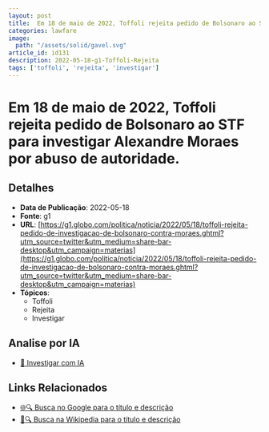 ```yaml
---
layout: post
title:  Em 18 de maio de 2022, Toffoli rejeita pedido de Bolsonaro ao STF para investigar Alexandre Moraes por abuso de autoridade.
categories: lawfare
image: 
  path: "/assets/solid/gavel.svg"
article_id: id131
description: 2022-05-18-g1-Toffoli-Rejeita
tags: ['toffoli', 'rejeita', 'investigar']
---
```


# Em 18 de maio de 2022, Toffoli rejeita pedido de Bolsonaro ao STF para investigar Alexandre Moraes por abuso de autoridade.

## Detalhes
- **Data de Publicação**: 2022-05-18
- **Fonte**: g1
- **URL**: [https://g1.globo.com/politica/noticia/2022/05/18/toffoli-rejeita-pedido-de-investigacao-de-bolsonaro-contra-moraes.ghtml?utm_source=twitter&utm_medium=share-bar-desktop&utm_campaign=materias](https://g1.globo.com/politica/noticia/2022/05/18/toffoli-rejeita-pedido-de-investigacao-de-bolsonaro-contra-moraes.ghtml?utm_source=twitter&utm_medium=share-bar-desktop&utm_campaign=materias)
- **Tópicos**:
  - Toffoli
  - Rejeita
  - Investigar

## Analise por IA
- [🤖 Investigar com IA](https://www.perplexity.ai/search?q=%22not%C3%ADcia%20artigo%20Brasil%22%20Em%2018%20de%20maio%20de%202022%2C%20Toffoli%20rejeita%20pedido%20de%20Bolsonaro%20ao%20STF%20para%20investigar%20Alexandre%20Moraes%20por%20abuso%20de%20autoridade.%20g1%202022-05-18)

## Links Relacionados
- [🌐🔍 Busca no Google para o título e descrição](https://www.google.com/search?q=%22not%C3%ADcia%20artigo%20Brasil%22%20Em%2018%20de%20maio%20de%202022%2C%20Toffoli%20rejeita%20pedido%20de%20Bolsonaro%20ao%20STF%20para%20investigar%20Alexandre%20Moraes%20por%20abuso%20de%20autoridade.%20g1%202022-05-18)
- [📖🔍 Busca na Wikipedia para o título e descrição](https://pt.wikipedia.org/w/index.php?search=%22not%C3%ADcia%20artigo%20Brasil%22%20Em%2018%20de%20maio%20de%202022%2C%20Toffoli%20rejeita%20pedido%20de%20Bolsonaro%20ao%20STF%20para%20investigar%20Alexandre%20Moraes%20por%20abuso%20de%20autoridade.%20g1%202022-05-18)

